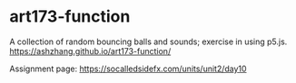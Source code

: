 # art173-function

A collection of random bouncing balls and sounds; exercise in using p5.js. https://ashzhang.github.io/art173-function/

Assignment page: https://socalledsidefx.com/units/unit2/day10
